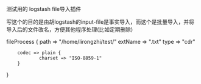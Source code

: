 测试用的 logstash file导入插件

写这个的目的是由胡logstash的input-file是事实导入，而这个是批量导入，并将导入后的文件改名，方便其他程序处理(比如定期删除)

fileProcess {
        path =>  "/home/lirongzhi/test/"
        extName => ".txt"
        type => "cdr"
        
        codec => plain {
                charset => "ISO-8859-1"
        }
}
